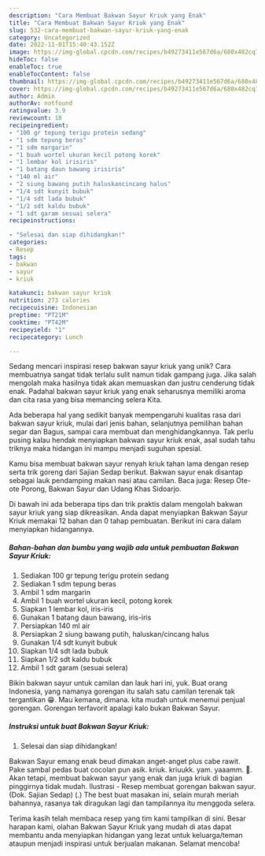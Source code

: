 ```yaml
---
description: "Cara Membuat Bakwan Sayur Kriuk yang Enak"
title: "Cara Membuat Bakwan Sayur Kriuk yang Enak"
slug: 532-cara-membuat-bakwan-sayur-kriuk-yang-enak
category: Uncategorized
date: 2022-11-01T15:40:43.152Z
image: https://img-global.cpcdn.com/recipes/b49273411e567d6a/680x482cq70/bakwan-sayur-kriuk-foto-resep-utama.jpg
hideToc: false
enableToc: true
enableTocContent: false
thumbnail: https://img-global.cpcdn.com/recipes/b49273411e567d6a/680x482cq70/bakwan-sayur-kriuk-foto-resep-utama.jpg
cover: https://img-global.cpcdn.com/recipes/b49273411e567d6a/680x482cq70/bakwan-sayur-kriuk-foto-resep-utama.jpg
author: Admin
authorAv: notfound
ratingvalue: 3.9
reviewcount: 18
recipeingredient:
- "100 gr tepung terigu protein sedang"
- "1 sdm tepung beras"
- "1 sdm margarin"
- "1 buah wortel ukuran kecil potong korek"
- "1 lembar kol irisiris"
- "1 batang daun bawang irisiris"
- "140 ml air"
- "2 siung bawang putih haluskancincang halus"
- "1/4 sdt kunyit bubuk"
- "1/4 sdt lada bubuk"
- "1/2 sdt kaldu bubuk"
- "1 sdt garam sesuai selera"
recipeinstructions:

- "Selesai dan siap dihidangkan!"
categories:
- Resep
tags:
- bakwan
- sayur
- kriuk

katakunci: bakwan sayur kriuk 
nutrition: 273 calories
recipecuisine: Indonesian
preptime: "PT21M"
cooktime: "PT42M"
recipeyield: "1"
recipecategory: Lunch

---
```





Sedang mencari inspirasi resep bakwan sayur kriuk yang unik? Cara membuatnya sangat tidak terlalu sulit namun tidak gampang juga. Jika salah mengolah maka hasilnya tidak akan memuaskan dan justru cenderung tidak enak. Padahal bakwan sayur kriuk yang enak seharusnya memiliki aroma dan cita rasa yang bisa memancing selera Kita.





Ada beberapa hal yang sedikit banyak mempengaruhi kualitas rasa dari bakwan sayur kriuk, mulai dari jenis bahan, selanjutnya pemilihan bahan segar dan Bagus, sampai cara membuat dan menghidangkannya. Tak perlu pusing kalau hendak menyiapkan bakwan sayur kriuk enak,      asal sudah tahu triknya maka hidangan ini mampu menjadi suguhan spesial.














Kamu bisa membuat bakwan sayur renyah kriuk tahan lama dengan resep serta trik goreng dari Sajian Sedap berikut. Bakwan sayur enak disantap sebagai lauk pendamping makan nasi atau camilan. Baca juga: Resep Ote-ote Porong, Bakwan Sayur dan Udang Khas Sidoarjo.






Di bawah ini ada beberapa tips dan trik praktis dalam mengolah bakwan sayur kriuk yang siap dikreasikan. Anda dapat menyiapkan Bakwan Sayur Kriuk memakai 12 bahan dan 0 tahap pembuatan. Berikut ini cara dalam menyiapkan hidangannya.

<!--inarticleads1-->

##### Bahan-bahan dan bumbu yang wajib ada untuk pembuatan Bakwan Sayur Kriuk:

1. Sediakan 100 gr tepung terigu protein sedang
1. Sediakan 1 sdm tepung beras
1. Ambil 1 sdm margarin
1. Ambil 1 buah wortel ukuran kecil, potong korek
1. Siapkan 1 lembar kol, iris-iris
1. Gunakan 1 batang daun bawang, iris-iris
1. Persiapkan 140 ml air
1. Persiapkan 2 siung bawang putih, haluskan/cincang halus
1. Gunakan 1/4 sdt kunyit bubuk
1. Siapkan 1/4 sdt lada bubuk
1. Siapkan 1/2 sdt kaldu bubuk
1. Ambil 1 sdt garam (sesuai selera)


Bikin bakwan sayur untuk camilan dan lauk hari ini, yuk. Buat orang Indonesia, yang namanya gorengan itu salah satu camilan terenak tak tergantikan 😁. Mau kemana, dimana. kita mudah untuk menemui penjual gorengan. Gorengan terfavorit apalagi kalo bukan Bakwan Sayur. 

<!--inarticleads2-->

##### Instruksi untuk buat Bakwan Sayur Kriuk:


1. Selesai dan siap dihidangkan!

Bakwan Sayur emang enak beud dimakan anget-anget plus cabe rawit. Pake sambal pedas buat cocolan pun asik. kriuk. kriuukk. yam. yaaamm. 🤤. Akan tetapi, membuat bakwan sayur yang enak dan juga kriuk di bagian pinggirnya tidak mudah. Ilustrasi - Resep membuat gorengan bakwan sayur. (Dok. Sajian Sedap) (.) The best buat masakan ini, selain murah meriah bahannya, rasanya tak diragukan lagi dan tampilannya itu menggoda selera. 

Terima kasih telah membaca resep yang tim kami tampilkan di sini. Besar harapan kami, olahan Bakwan Sayur Kriuk yang mudah di atas dapat membantu anda menyiapkan hidangan yang lezat untuk keluarga/teman ataupun menjadi inspirasi untuk berjualan makanan. Selamat mencoba!
